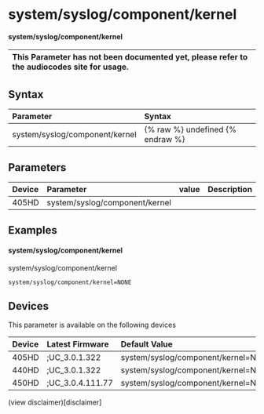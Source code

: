 ﻿---
description: system/syslog/component/kernel
search:
    keywords: ['system','syslog','component','kernel']
---

# system/syslog/component/kernel

#### system/syslog/component/kernel


| This Parameter has not been documented yet, please refer to the audiocodes site for usage.  |
| :--- |

## Syntax
| Parameter | Syntax |
| :--- | :--- |
|system/syslog/component/kernel | {% raw %} undefined {% endraw %} |

## Parameters
|Device|Parameter|value|Description|
|:---|:---|:---|:---|
| 405HD | system/syslog/component/kernel |  |  |

## Examples
#### system/syslog/component/kernel

system/syslog/component/kernel

```
system/syslog/component/kernel=NONE
```

## Devices
This parameter is available on the following devices

| Device | Latest Firmware | Default Value |
|:---|:---|:---|
| 405HD | ;UC_3.0.1.322 | system/syslog/component/kernel=NONE 
| 440HD | ;UC_3.0.1.322 | system/syslog/component/kernel=NONE 
| 450HD | ;UC_3.0.4.111.77 | system/syslog/component/kernel=NONE 

(view disclaimer)[disclaimer]
